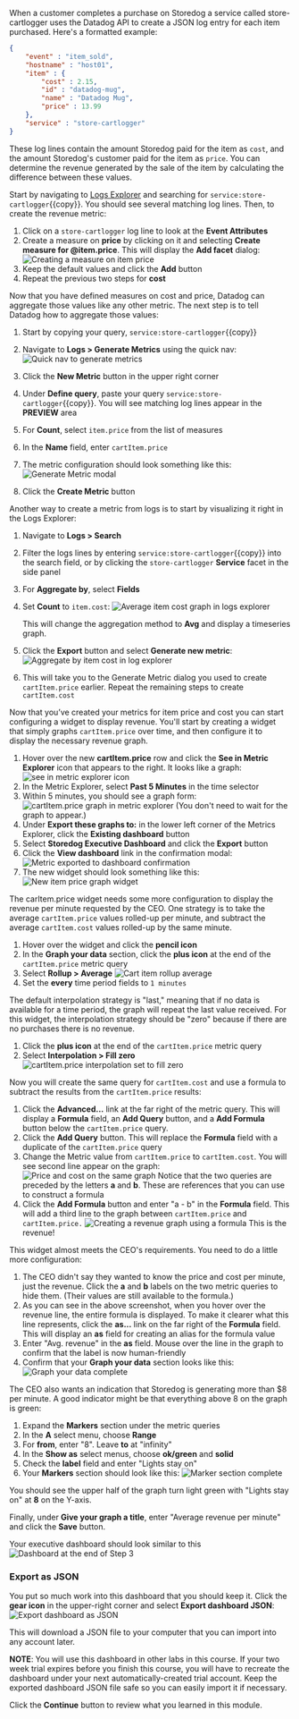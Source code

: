When a customer completes a purchase on Storedog a service called store-cartlogger uses the Datadog API to create a JSON log entry for each item purchased. Here's a formatted example:

```json
{
    "event" : "item_sold",
    "hostname" : "host01",
    "item" : {	
        "cost" : 2.15,
        "id" : "datadog-mug",
        "name" : "Datadog Mug",
        "price" : 13.99
    },
    "service" : "store-cartlogger"
}
```

These log lines contain the amount Storedog paid for the item as `cost`, and the amount Storedog's customer paid for the item as `price`. You can determine the revenue generated by the sale of the item by calculating the difference between these values.

Start by navigating to [Logs Explorer](https://app.datadoghq.com/logs) and searching for `service:store-cartlogger`{{copy}}. You should see several matching log lines. Then, to create the revenue metric:

1. Click on a `store-cartlogger` log line to look at the **Event Attributes**
1. Create a measure on **price** by clicking on it and selecting **Create measure for @item.price**. This will display the **Add facet** dialog:
   ![Creating a measure on item price](./assets/create-measure-item-price.png)
1. Keep the default values and click the **Add** button
1. Repeat the previous two steps for **cost**

Now that you have defined measures on cost and price, Datadog can aggregate those values like any other metric. The next step is to tell Datadog how to aggregate those values:

1. Start by copying your query, `service:store-cartlogger`{{copy}}
1. Navigate to **Logs > Generate Metrics** using the quick nav:
   ![Quick nav to generate metrics](./assets/generate_metrics_quicknav.png)

1. Click the  **New Metric** button in the upper right corner
1. Under **Define query**, paste your query `service:store-cartlogger`{{copy}}. You will see matching log lines appear in the **PREVIEW** area
1. For **Count**, select `item.price` from the list of measures 
1. In the **Name** field, enter `cartItem.price`
1. The metric configuration should look something like this:
   ![Generate Metric modal](./assets/generate_metric_modal.png)
1. Click the **Create Metric** button

Another way to create a metric from logs is to start by visualizing it right in the Logs Explorer:

1. Navigate to **Logs > Search**
1. Filter the logs lines by entering `service:store-cartlogger`{{copy}} into the search field, or by clicking the `store-cartlogger` **Service** facet in the side panel
1. For **Aggregate by**, select **Fields**
1. Set **Count** to `item.cost`:
   ![Average item cost graph in logs explorer](./assets/logs_aggregate_by_item_cost.png)

   This will change the aggregation method to **Avg** and display a timeseries graph. 
1. Click the **Export** button and select **Generate new metric**:
   ![Aggregate by item cost in log explorer](./assets/export_generate_metric.png)
1. This will take you to the Generate Metric dialog you used to create `cartItem.price` earlier. Repeat the remaining steps to create `cartItem.cost`

Now that you’ve created your metrics for item price and cost you can start configuring a widget to display revenue. You'll start by creating a widget that simply graphs `cartItem.price` over time, and then configure it to display the necessary revenue graph.

1. Hover over the new **cartItem.price** row and click the **See in Metric Explorer** icon that appears to the right. It looks like a graph:
   ![see in metric explorer icon](./assets/metric_explorer_icon.png)
1. In the Metric Explorer, select **Past 5 Minutes** in the time selector
1. Within 5 minutes, you should see a graph form:
   ![cartItem.price graph in metric explorer](./assets/cart_item_price_metric_explorer.png)
   (You don't need to wait for the graph to appear.)
1. Under **Export these graphs to:** in the lower left corner of the Metrics Explorer, click the **Existing dashboard** button
1. Select **Storedog Executive Dashboard** and click the **Export** button
1. Click the **View dashboard** link in the confirmation modal:
   ![Metric exported to dashboard confirmation](./assets/metric_exported_to_dashboard.png)
1. The new widget should look something like this: 
   ![New item price graph widget](./assets/item_price_widget_graph.png)

The carItem.price widget needs some more configuration to display the revenue per minute requested by the CEO. One strategy is to take the average `cartItem.price` values rolled-up per minute, and subtract the average `cartItem.cost` values rolled-up by the same minute.

1. Hover over the widget and click the **pencil icon**
1. In the **Graph your data** section, click the **plus icon** at the end of the `cartItem.price` metric query
1. Select **Rollup > Average** ![Cart item rollup average](./assets/cart_item_avg_rollup.png)
1. Set the **every** time period fields to `1 minutes`

The default interpolation strategy is "last," meaning that if no data is available for a time period, the graph will repeat the last value received. For this widget, the interpolation strategy should be "zero" because if there are no purchases there is no revenue.

1. Click the **plus icon** at the end of the `cartItem.price` metric query
1. Select **Interpolation > Fill zero**  ![cartItem.price interpolation set to fill zero](./assets/cart_item_price_interpolation_zero.png)

Now you will create the same query for `cartItem.cost` and use a formula to subtract the results from the `cartItem.price` results:

1. Click the **Advanced...** link at the far right of the metric query. This will display a **Formula** field, an **Add Query** button, and a **Add Formula** button below the `cartItem.price` query.
1. Click the **Add Query** button. This will replace the **Formula** field with a duplicate of the `cartItem.price` query 
1. Change the Metric value from `cartItem.price` to `cartItem.cost`. You will see second line appear on the graph:
   ![Price and cost on the same graph](./assets/price_and_cost_on_graph.png)
   Notice that the two queries are preceded by the letters **a** and **b**. These are references that you can use to construct a formula
1. Click the **Add Formula** button and enter "a - b" in the **Formula** field. This will add a third line to the graph between `cartItem.price` and `cartItem.price.` 
   ![Creating a revenue graph using a formula](./assets/revenue_graph_from_formula.png)
   This is the revenue!

This widget almost meets the CEO's requirements. You need to do a little more configuration:

1. The CEO didn't say they wanted to know the price and cost per minute, just the revenue. Click the **a** and **b** labels on the two metric queries to hide them. (Their values are still available to the formula.)
1. As you can see in the above screenshot, when you hover over the revenue line, the entire formula is displayed. To make it clearer what this line represents, click the **as...** link on the far right of the **Formula** field. This will display an **as** field for creating an alias for the formula value
1. Enter "Avg. revenue" in the **as** field. Mouse over the line in the graph to confirm that the label is now human-friendly
1. Confirm that your **Graph your data** section looks like this: 
   ![Graph your data complete](./assets/graph_your_data_complete.png)

The CEO also wants an indication that Storedog is generating more than $8 per minute. A good indicator might be that everything above 8 on the graph is green:

1. Expand the **Markers** section under the metric queries
1. In the **A** select menu, choose **Range** 
1. For **from**, enter "8". Leave **to** at "infinity"
1. In the **Show as** select menus, choose **ok/green** and **solid**
1. Check the **label** field and enter "Lights stay on"
1. Your **Markers** section should look like this:
   ![Marker section complete](./assets/marker_section_complete.png)

You should see the upper half of the graph turn light green with "Lights stay on" at **8** on the Y-axis.

Finally, under **Give your graph a title**, enter "Average revenue per minute" and click the **Save** button.

Your executive dashboard should look similar to this ![Dashboard at the end of Step 3](./assets/dashboard_step_3.png)

### Export as JSON

You put so much work into this dashboard that you should keep it. Click the **gear icon** in the upper-right corner and select **Export dashboard JSON**: 
![Export dashboard as JSON](./assets/export_dashboard_json.png)

This will download a JSON file to your computer that you can import into any account later.

**NOTE**: You will use this dashboard in other labs in this course. If your two week trial expires before you finish this course, you will have to recreate the dashboard under your next automatically-created trial account. Keep the exported dashboard JSON file safe so you can easily import it if necessary.

Click the **Continue** button to review what you learned in this module.